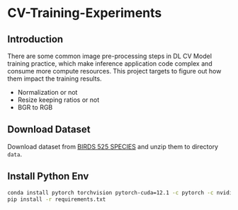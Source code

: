 # CV-Training-Experiments

## Introduction

There are some common image pre-processing steps in DL CV Model training practice,
which make inference application code complex and consume more compute resources.
This project targets to figure out how them impact the training results.

- Normalization or not 
- Resize keeping ratios or not 
- BGR to RGB

## Download Dataset

Download dataset from [BIRDS 525 SPECIES](https://www.kaggle.com/datasets/gpiosenka/100-bird-species) 
and unzip them to directory `data`.

## Install Python Env

```bash
conda install pytorch torchvision pytorch-cuda=12.1 -c pytorch -c nvidia
pip install -r requirements.txt
```